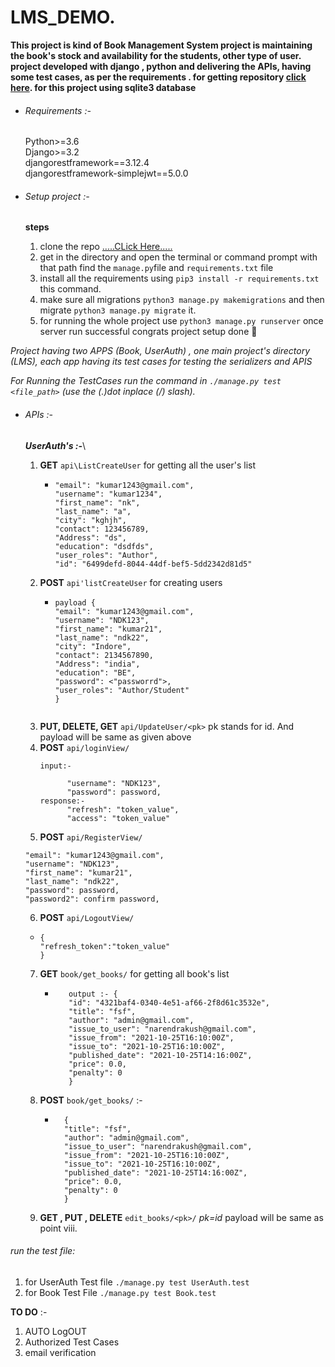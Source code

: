 # LMS_DEMO.
**This project is kind of Book Management System project is maintaining the book's stock and availability for the students, other type of user.
project developed with django , python and delivering the APIs, having some test cases, as per the requirements .
for getting repository [ click here](https://github.com/nakushwah/nakushwah.git). for this project using sqlite3 database** 

* ###### Requirements :-
    Python>=3.6\
    Django>=3.2\
    djangorestframework==3.12.4\
    djangorestframework-simplejwt==5.0.0

* ###### Setup project  :-
    **steps**
    1. clone the repo  [.....CLick Here.....](https://github.com/nakushwah/nakushwah.git)
    2. get in the directory and open the terminal or command prompt with that path find the `manage.py`file and `requirements.txt` file 
    3. install all the requirements using `pip3 install -r requirements.txt` this command.
    4. make sure all migrations `python3 manage.py makemigrations` and then migrate `python3 manage.py migrate` it.
    5. for running the whole project use `python3 manage.py runserver` once server run successful congrats project setup done 🙂
  

_Project having  two APPS (Book, UserAuth) , one main project's directory (LMS), each app having its test cases for testing the serializers and APIS_

_For Running the TestCases run the command in `./manage.py test <file_path>` (use the (.)dot inplace (/) slash)._


* ###### APIs :-
  _**UserAuth's :-**_\
  1. **GET** `api\ListCreateUser` for getting all the user's list 
      * ```
        "email": "kumar1243@gmail.com",
        "username": "kumar1234",
        "first_name": "nk",
        "last_name": "a",
        "city": "kghjh",
        "contact": 123456789,
        "Address": "ds",
        "education": "dsdfds",
        "user_roles": "Author",
        "id": "6499defd-8044-44df-bef5-5dd2342d81d5"

  2. **POST** `api'listCreateUser` for creating users 
      * ```
        payload {
        "email": "kumar1243@gmail.com",
        "username": "NDK123",
        "first_name": "kumar21",
        "last_name": "ndk22",
        "city": "Indore",
        "contact": 2134567890,
        "Address": "india",
        "education": "BE",
        "password": <"passworrd">,
        "user_roles": "Author/Student"        
        }
    
  3. **PUT, DELETE, GET** `api/UpdateUser/<pk>` pk stands for id. And payload will be same as given above   
  4. **POST** `api/loginView/`
     ```
     input:-
        
           "username": "NDK123",
           "password": password,
     response:- 
           "refresh": "token_value",
           "access": "token_value"
     
  5. **POST** `api/RegisterView/`
    ``` {
    "email": "kumar1243@gmail.com",
    "username": "NDK123",
    "first_name": "kumar21",
    "last_name": "ndk22",
    "password": password,
    "password2": confirm password,
    ```
    
  6. **POST** `api/LogoutView/` 
    
    * 
      ```
      {
      "refresh_token":"token_value"
      }
      ```
  7. **GET** `book/get_books/` for getting all book's list 
     * ```
          output :- {
          "id": "4321baf4-0340-4e51-af66-2f8d61c3532e",
          "title": "fsf",
          "author": "admin@gmail.com",
          "issue_to_user": "narendrakush@gmail.com",
          "issue_from": "2021-10-25T16:10:00Z",
          "issue_to": "2021-10-25T16:10:00Z",
          "published_date": "2021-10-25T14:16:00Z",
          "price": 0.0,
          "penalty": 0
          }
       ```
  8. **POST** `book/get_books/` :-
      * ```
          {
          "title": "fsf",
          "author": "admin@gmail.com",
          "issue_to_user": "narendrakush@gmail.com",
          "issue_from": "2021-10-25T16:10:00Z",
          "issue_to": "2021-10-25T16:10:00Z",
          "published_date": "2021-10-25T14:16:00Z",
          "price": 0.0,
          "penalty": 0
          }
        ```
  9. **GET , PUT , DELETE**  `edit_books/<pk>/` _pk=id_ payload will be same as point viii.


###### run the test file:
  1. for UserAuth Test file `./manage.py test UserAuth.test`
  2. for Book Test File `./manage.py test Book.test`


**TO DO** :- 
1. AUTO LogOUT
2. Authorized Test Cases
3. email verification 
